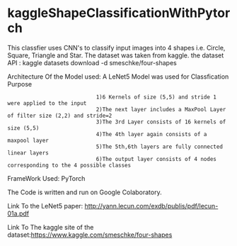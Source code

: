 # kaggleShapeClassificationWithPytorch

This classfier uses CNN's to classify input images into 4 shapes i.e. Circle, Square, Triangle and Star.
The dataset was taken from kaggle. the dataset API : kaggle datasets download -d smeschke/four-shapes


Architecture Of the Model used: A LeNet5 Model was used for Classfication Purpose
                                
                                1)6 Kernels of size (5,5) and stride 1 were applied to the input
                                2)The next layer includes a MaxPool Layer of filter size (2,2) and stride=2
                                3)The 3rd Layer consists of 16 kernels of size (5,5)
                                4)The 4th layer again consists of a maxpool layer
                                5)The 5th,6th layers are fully connected linear layers
                                6)The output layer consists of 4 nodes corresponding to the 4 possible classes
                                

FrameWork Used: PyTorch

The Code is written and run on Google Colaboratory.

Link To the LeNet5 paper: http://yann.lecun.com/exdb/publis/pdf/lecun-01a.pdf

Link To The kaggle site of the dataset:https://www.kaggle.com/smeschke/four-shapes



